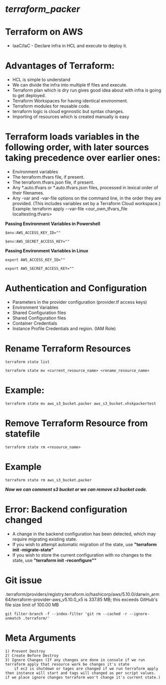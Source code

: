 # **_terraform_packer_**


# Terraform on AWS

- IaaC/IaC - Declare infra in HCL and execute to deploy it.

# Advantages of Terraform:

- HCL is simple to understand
- We can divide the infra into multiple tf files and execute.
- Terraform plan which is dry run gives good idea about with infra is going to get deployed.
- Terraform Workspaces for having identical environment.
- Terraform modules for reusable code.
-  terraform logic is cloud egnnostic but syntax changes.
- Importing of resources which is created manually is easy

# Terraform loads variables in the following order, with later sources taking precedence over earlier ones:
- Environment variables
- The terraform.tfvars file, if present.
- The terraform.tfvars.json file, if present.
- Any *.auto.tfvars or *.auto.tfvars.json files, processed in lexical order of their filenames.
- Any -var and -var-file options on the command line, in the order they are provided. (This includes variables set by a Terraform Cloud workspace.) Example: terraform apply --var-file <our_own_tfvars_file localtesting.tfvars>


**Passing Environment Variables in Powershell**

    $env:AWS_ACCESS_KEY_ID=""

    $env:AWS_SECRET_ACCESS_KEY=""

**Passing Environment Variables in Linux**

    export AWS_ACCESS_KEY_ID=""

    export AWS_SECRET_ACCESS_KEY=""

# Authentication and Configuration

- Parameters in the provider configuration (provider.tf access keys)
- Environment Variables
- Shared Configuration files 
- Shared Configuration files
- Container Credentials
- Instance Profile Credentials and region. (IAM Role)

# Rename Terraform Resources
    terraform state list

    terraform state mv <current_resource_name> <rename_resource_name>

# Example:

    terraform state mv aws_s3_bucket.packer aws_s3_bucket.vhskpackertest

# Remove Terraform Resource from statefile
    terraform state rm <resource_name>

# Example
    terraform state rm aws_s3_bucket.packer

**_Now we can comment s3 bucket or we can remove s3 bucket code._**


# Error: Backend configuration changed

- A change in the backend configuration has been detected, which may require migrating existing state.
- If you wish to attempt automatic migration of the state, use **"terraform init -migrate-state"**
- If you wish to store the current configuration with no changes to the state, use **"terraform init -reconfigure""**

# Git issue

.terraform/providers/registry.terraform.io/hashicorp/aws/5.10.0/darwin_arm64/terraform-provider-aws_v5.10.0_x5 is 337.85 MB; this exceeds GitHub's file size limit of 100.00 MB

    git filter-branch -f --index-filter 'git rm --cached -r --ignore-unmatch .terraform/'

#  Meta Arguments
    1) Prevent Destroy
    2) Create Before Destroy
    3) Ignore Changes (If any changes are done in console if we run terraform apply that resource work be changes it's state
        if ec2 is shutdown or tages are changed if we run terraform apply then instance will start and tags will changed as per script values. if we place ignore changes terraform won't change it's current state.)
